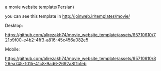 a movie website template(Persian)

you can see this template in http://joinweb.ir/templates/movie/

Desktop:

https://github.com/alirezakh74/movie_website_template/assets/65710610/721b9f00-e4b2-4ff3-a816-45c456a082e5

Mobile:


https://github.com/alirezakh74/movie_website_template/assets/65710610/826ea745-1015-41c8-9ad6-2692a8f1bfeb

